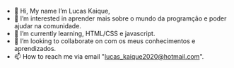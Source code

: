 - 👋 Hi, My name I’m Lucas Kaique,
- 👀 I’m interested in aprender mais sobre o mundo da programção e poder ajudar na comunidade.
- 🌱 I’m currently learning, HTML/CSS e javascript.
- 💞️ I’m looking to collaborate on com os meus conhecimentos e aprendizados.
- 📫 How to reach me via email "lucas_kaique2020@hotmail.com".
<!---
Lucasnascimento4/Lucasnascimento4 is a ✨ special ✨ repository because its `README.md` (this file) appears on your GitHub profile.
You can click the Preview link to take a look at your changes.
--->
